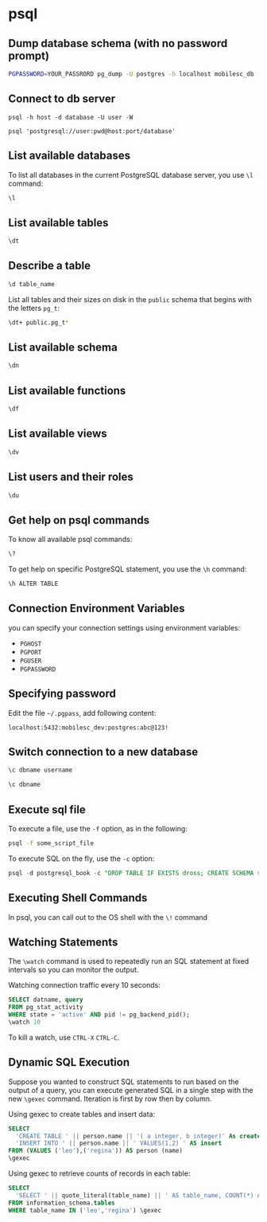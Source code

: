 # psql

## Dump database schema (with no password prompt)

```bash
PGPASSWORD=YOUR_PASSRORD pg_dump -U postgres -h localhost mobilesc_db -s > schema.sql
```

## Connect to db server

```shell
psql -h host -d database -U user -W

psql 'postgresql://user:pwd@host:port/database'
```

## List available databases

To list all databases in the current PostgreSQL database server, you use `\l` command:

```sh
\l
```

## List available tables

```sh
\dt
```

## Describe a table

```sh
\d table_name
```

List all tables and their sizes on disk in the `public` schema that begins with the letters `pg_t`:

```sh
\dt+ public.pg_t*
```

## List available schema

```sh
\dn
```

## List available functions

```sh
\df
```

## List available views

```sh
\dv
```

## List users and their roles

```sh
\du
```

## Get help on psql commands

To know all available psql commands:

```sh
\?
```

To get help on specific PostgreSQL statement, you use the `\h` command:

```sh
\h ALTER TABLE
```

## Connection Environment Variables

you can specify your connection settings using environment variables:

- `PGHOST`
- `PGPORT`
- `PGUSER`
- `PGPASSWORD`


## Specifying password

Edit the file `~/.pgpass`, add following content:

```
localhost:5432:mobilesc_dev:postgres:abc@123!
```

## Switch connection to a new database

```sh
\c dbname username

\c dbname
```

## Execute sql file

To execute a file, use the `-f` option, as in the following:

```sh
psql -f some_script_file
```

To execute SQL on the fly, use the `-c` option:

```sql
psql -d postgresql_book -c "DROP TABLE IF EXISTS dross; CREATE SCHEMA staging;"
```

## Executing Shell Commands

In psql, you can call out to the OS shell with the `\!` command


## Watching Statements

The `\watch` command is used to repeatedly run an SQL statement at fixed intervals so you can monitor the output.

Watching connection traffic every 10 seconds:

```sql
SELECT datname, query
FROM pg_stat_activity
WHERE state = 'active' AND pid != pg_backend_pid();
\watch 10
```

To kill a watch, use `CTRL-X` `CTRL-C`.

## Dynamic SQL Execution

Suppose you wanted to construct SQL statements to run based on the output of a query, you can execute generated SQL in a single step with the new `\gexec` command. Iteration is first by row then by column.

Using gexec to create tables and insert data:

```sql
SELECT
  'CREATE TABLE ' || person.name || '( a integer, b integer)' As create,
  'INSERT INTO ' || person.name || ' VALUES(1,2) ' AS insert
FROM (VALUES ('leo'),('regina')) AS person (name) 
\gexec
```

Using gexec to retrieve counts of records in each table:

```sql
SELECT 
  'SELECT ' || quote_literal(table_name) || ' AS table_name, COUNT(*) As count FROM ' || quote_ident(table_name) AS cnt_q
FROM information_schema.tables
WHERE table_name IN ('leo','regina') \gexec
```

